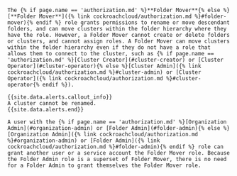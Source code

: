     The {% if page.name == 'authorization.md' %}**Folder Mover**{% else %}[**Folder Mover**]({% link cockroachcloud/authorization.md %}#folder-mover){% endif %} role grants permissions to rename or move descendant folders, and can move clusters within the folder hierarchy where they have the role. However, a Folder Mover cannot create or delete folders or clusters, and cannot assign roles. A Folder Mover can move clusters within the folder hierarchy even if they do not have a role that allows them to connect to the cluster, such as {% if page.name == 'authorization.md' %}[Cluster Creator](#cluster-creator) or [Cluster Operator](#cluster-operator){% else %}[Cluster Admin]({% link cockroachcloud/authorization.md %}#cluster-admin) or [Cluster Operator]({% link cockroachcloud/authorization.md %}#cluster-operator{% endif %}).

    {{site.data.alerts.callout_info}}
    A cluster cannot be renamed.
    {{site.data.alerts.end}}

    A user with the {% if page.name == 'authorization.md' %}[Organization Admin](#organization-admin) or [Folder Admin](#folder-admin){% else %}[Organization Admin]({% link cockroachcloud/authorization.md %}#organization-admin) or [Folder Admin]({% link cockroachcloud/authorization.md %}#folder-admin){% endif %} role can grant another user or a service account the Folder Mover role. Because the Folder Admin role is a superset of Folder Mover, there is no need for a Folder Admin to grant themselves the Folder Mover role.
